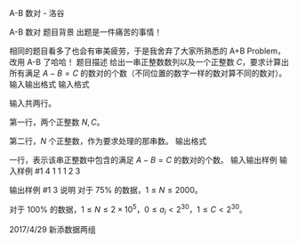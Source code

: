 



A-B 数对 - 洛谷














A-B 数对
题目背景
出题是一件痛苦的事情！

相同的题目看多了也会有审美疲劳，于是我舍弃了大家所熟悉的 A+B Problem，改用 A-B 了哈哈！
题目描述
给出一串正整数数列以及一个正整数 $C$，要求计算出所有满足 $A - B = C$ 的数对的个数（不同位置的数字一样的数对算不同的数对）。
输入输出格式
输入格式

输入共两行。

第一行，两个正整数 $N,C$。

第二行，$N$ 个正整数，作为要求处理的那串数。
输出格式

一行，表示该串正整数中包含的满足 $A - B = C$ 的数对的个数。
输入输出样例
输入样例 #1
4 1
1 1 2 3

输出样例 #1
3
说明
对于 $75\%$ 的数据，$1 \leq N \leq 2000$。

对于 $100\%$ 的数据，$1 \leq N \leq 2 \times 10^5$，$0 \leq a_i <2^{30}$，$1 \leq C < 2^{30}$。

2017/4/29 新添数据两组






